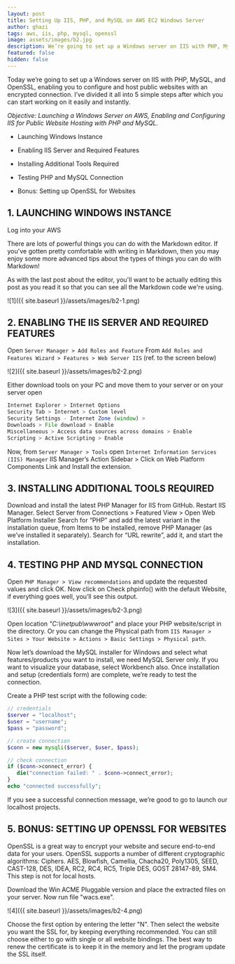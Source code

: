 ```yaml
---
layout: post
title: Setting Up IIS, PHP, and MySQL on AWS EC2 Windows Server
author: ghazi
tags: aws, iis, php, mysql, openssl
image: assets/images/b2.jpg
description: We’re going to set up a Windows server on IIS with PHP, MySQL, and OpenSSL, enabling you to configure and host public websites.
featured: false
hidden: false
---
```


Today we’re going to set up a Windows server on IIS with PHP, MySQL, and OpenSSL, enabling you to configure and host public websites with an encrypted connection. I’ve divided it all into 5 simple steps after which you can start working on it easily and instantly.

*Objective: Launching a Windows Server on AWS, Enabling and Configuring IIS for Public Website Hosting with PHP and MySQL.*

+ Launching Windows Instance

+ Enabling IIS Server and Required Features

+ Installing Additional Tools Required

+ Testing PHP and MySQL Connection

+ Bonus: Setting up OpenSSL for Websites

## 1. LAUNCHING WINDOWS INSTANCE

Log into your AWS

There are lots of powerful things you can do with the Markdown editor. If you've gotten pretty comfortable with writing in Markdown, then you may enjoy some more advanced tips about the types of things you can do with Markdown!

As with the last post about the editor, you'll want to be actually editing this post as you read it so that you can see all the Markdown code we're using.

![1]({{ site.baseurl }}/assets/images/b2-1.png)

## 2. ENABLING THE IIS SERVER AND REQUIRED FEATURES

Open `Server Manager > Add Roles and Feature`
From `Add Roles and Features Wizard > Features > Web Server IIS` (ref. to the screen below)

![2]({{ site.baseurl }}/assets/images/b2-2.png)

Either download tools on your PC and move them to your server or on your server open

```javascript
Internet Explorer > Internet Options
Security Tab > Internet > Custom level
Security Settings - Internet Zone (window) >
Downloads > File download > Enable
Miscellaneous > Access data sources across domains > Enable
Scripting > Active Scripting > Enable
```

Now, from `Server Manager > Tools` open `Internet Information Services (IIS) Manager`
IIS Manager’s Action Sidebar > Click on Web Platform Components Link and Install the extension.

## 3. INSTALLING ADDITIONAL TOOLS REQUIRED

Download and install the latest PHP Manager for IIS from GitHub.
Restart IIS Manager.
Select Server from Connections > Featured View > Open Web Platform Installer
Search for “PHP” and add the latest variant in the installation queue, from Items to be installed, remove PHP Manager (as we’ve installed it separately).
Search for “URL rewrite”, add it, and start the installation.

## 4. TESTING PHP AND MYSQL CONNECTION

Open `PHP Manager > View recommendations` and update the requested values and click OK.
Now click on Check phpinfo() with the default Website, if everything goes well, you’ll see this output.

![3]({{ site.baseurl }}/assets/images/b2-3.png)

Open location *"C:\inetpub\wwwroot\"* and place your PHP website/script in the directory. Or you can change the Physical path from `IIS Manager > Sites > Your Website > Actions > Basic Settings > Physical path`.

Now let’s download the MySQL installer for Windows and select what features/products you want to install, we need MySQL Server only. If you want to visualize your database, select Workbench also. Once installation and setup (credentials form) are complete, we’re ready to test the connection.

Create a PHP test script with the following code:

```php
// credentials
$server = "localhost";
$user = "username";
$pass = "password";

// create connection
$conn = new mysqli($server, $user, $pass);

// check connection
if ($conn->connect_error) {
   die("connection failed: " . $conn->connect_error);
}
echo "connected successfully";
```

If you see a successful connection message, we’re good to go to launch our localhost projects.

## 5. BONUS: SETTING UP OPENSSL FOR WEBSITES

OpenSSL is a great way to encrypt your website and secure end-to-end data for your users. OpenSSL supports a number of different cryptographic algorithms: Ciphers. AES, Blowfish, Camellia, Chacha20, Poly1305, SEED, CAST-128, DES, IDEA, RC2, RC4, RC5, Triple DES, GOST 28147-89, SM4.
This step is not for local hosts.

Download the Win ACME Pluggable version and place the extracted files on your server. Now run file "wacs.exe".

![4]({{ site.baseurl }}/assets/images/b2-4.png)

Choose the first option by entering the letter "N". Then select the website you want the SSL for, by keeping everything recommended. You can still choose either to go with single or all website bindings. The best way to renew the certificate is to keep it in the memory and let the program update the SSL itself.
